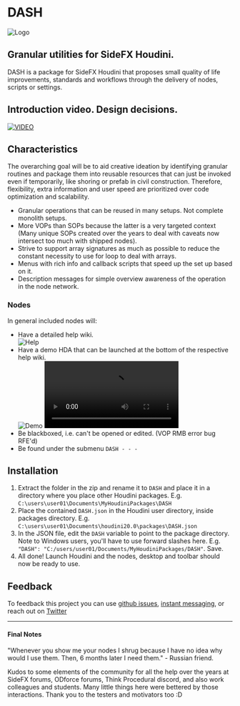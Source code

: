 # DASH
![Logo](https://i.imgur.com/TF40m1F.png)
## Granular utilities for SideFX Houdini.

DASH is a package for SideFX Houdini that proposes small quality of life improvements, standards and workflows through the delivery of nodes, scripts or settings.

## Introduction video. Design decisions.
[![VIDEO](https://i.imgur.com/jmwDYDT.png)](https://youtu.be/I1n2JEWlyNc)

## Characteristics
The overarching goal will be to aid creative ideation by identifying granular routines and package them into reusable resources that can just be invoked even if temporarily, like shoring or prefab in civil construction. Therefore, flexibility, extra information and user speed are prioritized over code optimization and scalability.

- Granular operations that can be reused in many setups. Not complete monolith setups.
- More VOPs than SOPs because the latter is a very targeted context (Many unique SOPs created over the years to deal with caveats now intersect too much with shipped nodes).
- Strive to support array signatures as much as possible to reduce the constant necessity to use for loop to deal with arrays.
- Menus with rich info and callback scripts that speed up the set up based on it.
- Description messages for simple overview awareness of the operation in the node network.

### Nodes
In general included nodes will:
- Have a detailed help wiki.<br/>
    ![Help](https://i.imgur.com/RQcBVbB.png)
- Have a demo HDA that can be launched at the bottom of the respective help wiki.<br/>
    ![Demo](https://i.imgur.com/yePt5ai.png)
    <video src="https://github.com/probiner/DASH/assets/1182548/6fb5d5e3-f8dd-439a-8cd5-6d8f8b2c9f97" autoplay="true"/><br/>
- Be blackboxed, i.e. can't be opened or edited. (VOP RMB error bug RFE'd)
- Be found under the submenu `DASH - - -`

## Installation
1) Extract the folder in the zip and rename it to `DASH` and place it in a directory where you place other Houdini packages. E.g. `C:\users\user01\Documents\MyHoudiniPackages\DASH`
2) Place the contained `DASH.json` in the Houdini user directory, inside packages directory. E.g. `C:\users\user01\Documents\houdini20.0\packages\DASH.json`
3) In the JSON file, edit the `DASH` variable to point to the package directory. Note to Windows users, you'll have to use forward slashes here. E.g. `"DASH": "C:/users/user01/Documents/MyHoudiniPackages/DASH"`. Save.
4) All done! Launch Houdini and the nodes, desktop and toolbar should now be ready to use.

## Feedback
To feedback this project you can use [github issues](https://github.com/probiner/DASH/issues), [instant messaging](https://discord.gg/tBfZxDFesT), or reach out on [Twitter](https://twitter.com/probiner)

---
#### Final Notes
"Whenever you show me your nodes I shrug because I have no idea why would I use them. Then, 6 months later I need them." - Russian friend.

Kudos to some elements of the community for all the help over the years at SideFX forums, ODforce forums, Think Procedural discord, and also work colleagues and students. Many little things here were bettered by those interactions. Thank you to the testers and motivators too :D
